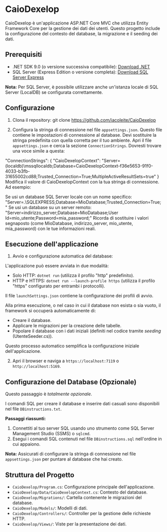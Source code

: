# CaioDexelop

CaioDexelop è un'applicazione ASP.NET Core MVC che utilizza Entity Framework Core per la gestione dei dati dei utenti. Questo progetto include la configurazione del contesto del database, la migrazione e il seeding dei dati.

## Prerequisiti

*   .NET SDK 9.0 (o versione successiva compatibile): [Download .NET](https://dotnet.microsoft.com/download)
*   SQL Server (Express Edition o versione completa): [Download SQL Server Express](https://www.microsoft.com/it-it/sql-server/sql-server-downloads)

**Nota:** Per SQL Server, è possibile utilizzare anche un'istanza locale di SQL Server (LocalDB) se configurata correttamente.

## Configurazione

1. Clona il repository: 
	git clone https://github.com/iacoleite/CaioDexelop

2. Configura la stringa di connessione nel file `appsettings.json`. Questo file contiene le impostazioni di connessione al database.
Devi sostituire la stringa predefinita con quella corretta per il tuo ambiente.
Apri il file `appsettings.json` e cerca la sezione `ConnectionStrings`. Dovresti trovare una voce simile a questa:

  "ConnectionStrings": {
    "CaioDexelopContext": "Server=(localdb)\\mssqllocaldb;Database=CaioDexelopContext-f36e5653-91f0-4033-b3fb-31655002cd88;Trusted_Connection=True;MultipleActiveResultSets=true"
  }
Modifica il valore di CaioDexelopContext con la tua stringa di connessione. Ad esempio:

Se usi un database SQL Server locale con un nome specifico: "Server=.\\SQLEXPRESS;Database=MioDatabase;Trusted_Connection=True;"
Se usi un database su un server remoto: "Server=indirizzo_server;Database=MioDatabase;User Id=mio_utente;Password=mia_password;"
Ricorda di sostituire i valori segnaposto (come MioDatabase, indirizzo_server, mio_utente, mia_password) con le tue informazioni reali.

## Esecuzione dell'applicazione

1. Avvio e configurazione automatica del database:

L'applicazione può essere avviata in due modalità:
*   Solo HTTP: `dotnet run` (utilizza il profilo "http" predefinito).
*   HTTP e HTTPS: `dotnet run --launch-profile https` (utilizza il profilo "https" configurato per entrambi i protocolli).

Il file `launchSettings.json` contiene la configurazione dei profili di avvio.

Alla prima esecuzione, o nel caso in cui il database non esista o sia vuoto, il framework si occuperà automaticamente di:
*   Creare il database.
*   Applicare le migrazioni per la creazione delle tabelle.
*   Popolare il database con i dati iniziali (definiti nel codice tramite *seeding* (UtenteSeeder.cs)).

Questo processo automatico semplifica la configurazione iniziale dell'applicazione.

2. Apri il browser e naviga a `https://localhost:7119` o `http://localhost:5169`.

## Configurazione del Database (Opzionale)

Questo passaggio è *totalmente opzionale*.

I comandi SQL per creare il database e inserire dati casuali sono disponibili nel file `DBinstructions.txt`. 

**Passaggi riassunti:**

1.  Connettiti al tuo server SQL usando uno strumento come SQL Server Management Studio (SSMS) o `sqlcmd`.
2.  Esegui i comandi SQL contenuti nel file `DBinstructions.sql` nell'ordine in cui appaiono.

**Nota:** Assicurati di configurare la stringa di connessione nel file `appsettings.json` per puntare al database che hai creato.

## Struttura del Progetto

- `CaioDexelop/Program.cs`: Configurazione principale dell'applicazione.
- `CaioDexelop/Data/CaioDexelopContext.cs`: Contesto del database.
- `CaioDexelop/Migrations/`: Cartella contenente le migrazioni del database.
- `CaioDexelop/Models/`: Modelli di dati.
- `CaioDexelop/Controllers/`: Controller per la gestione delle richieste HTTP.
- `CaioDexelop/Views/`: Viste per la presentazione dei dati.
